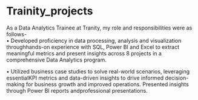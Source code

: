 # Trainity_projects
As a Data Analytics Trainee at Tranity, my role and responsibilities were as follows- <br>
• Developed proficiency in data processing, analysis and visualization throughhands-on experience with SQL, Power BI and Excel to extract meaningful metrics and present insights across 8 projects in a comprehensive Data Analytics program.

• Utilized business case studies to solve real-world scenarios, leveraging essentialKPI metrics and data-driven insights to drive informed decision-making for business growth and improved operations. Presented insights through Power BI reports andprofessional presentations.

